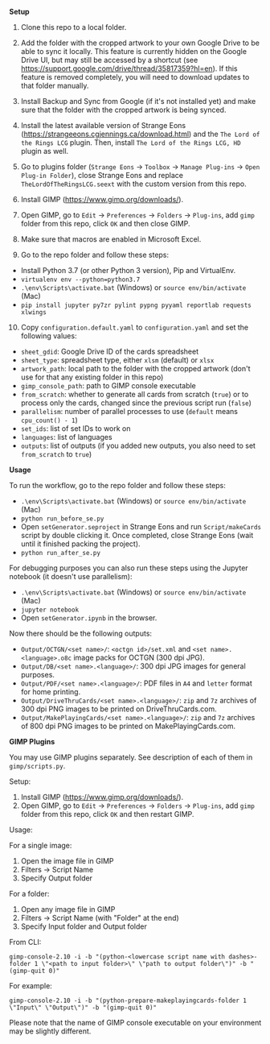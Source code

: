 **Setup**

1. Clone this repo to a local folder.

2. Add the folder with the cropped artwork to your own Google Drive to be able to sync it locally.
This feature is currently hidden on the Google Drive UI, but may still be accessed by a shortcut
(see https://support.google.com/drive/thread/35817359?hl=en).  If this feature is removed
completely, you will need to download updates to that folder manually.

3. Install Backup and Sync from Google (if it's not installed yet) and make sure that the folder
with the cropped artwork is being synced.

4. Install the latest available version of Strange Eons (https://strangeeons.cgjennings.ca/download.html)
and the `The Lord of the Rings LCG` plugin.  Then, install `The Lord of the Rings LCG, HD` plugin
as well.

5. Go to plugins folder (`Strange Eons` -> `Toolbox` -> `Manage Plug-ins` -> `Open Plug-in Folder`),
close Strange Eons and replace `TheLordOfTheRingsLCG.seext` with the custom version from this repo.

6. Install GIMP (https://www.gimp.org/downloads/).

7. Open GIMP, go to `Edit` -> `Preferences` -> `Folders` -> `Plug-ins`, add `gimp` folder
from this repo, click `OK` and then close GIMP.

8. Make sure that macros are enabled in Microsoft Excel.

9. Go to the repo folder and follow these steps:

  - Install Python 3.7 (or other Python 3 version), Pip and VirtualEnv.
  - `virtualenv env --python=python3.7`
  - `.\env\Scripts\activate.bat` (Windows) or `source env/bin/activate` (Mac)
  - `pip install jupyter py7zr pylint pypng pyyaml reportlab requests xlwings`

10. Copy `configuration.default.yaml` to `configuration.yaml` and set the following values:

  - `sheet_gdid`: Google Drive ID of the cards spreadsheet
  - `sheet_type`: spreadsheet type, either `xlsm` (default) or `xlsx`
  - `artwork_path`: local path to the folder with the cropped artwork (don't use for that any existing folder in this repo)
  - `gimp_console_path`: path to GIMP console executable
  - `from_scratch`: whether to generate all cards from scratch (`true`) or to process only the cards, changed since the previous script run (`false`)
  - `parallelism`: number of parallel processes to use (`default` means `cpu_count() - 1`)
  - `set_ids`: list of set IDs to work on
  - `languages`: list of languages
  - `outputs`: list of outputs (if you added new outputs, you also need to set `from_scratch` to `true`)

**Usage**

To run the workflow, go to the repo folder and follow these steps:

- `.\env\Scripts\activate.bat` (Windows) or `source env/bin/activate` (Mac)
- `python run_before_se.py`
- Open `setGenerator.seproject` in Strange Eons and run `Script/makeCards` script by double clicking it.
  Once completed, close Strange Eons (wait until it finished packing the project).
- `python run_after_se.py`

For debugging purposes you can also run these steps using the Jupyter notebook (it doesn't use parallelism):

- `.\env\Scripts\activate.bat` (Windows) or `source env/bin/activate` (Mac)
- `jupyter notebook`
- Open `setGenerator.ipynb` in the browser.

Now there should be the following outputs:

- `Output/OCTGN/<set name>/`: `<octgn id>/set.xml` and `<set name>.<language>.o8c` image packs for OCTGN (300 dpi JPG).
- `Output/DB/<set name>.<language>/`: 300 dpi JPG images for general purposes.
- `Output/PDF/<set name>.<language>/`: PDF files in `A4` and `letter` format for home printing.
- `Output/DriveThruCards/<set name>.<language>/`: `zip` and `7z` archives of 300 dpi PNG images to be printed on DriveThruCards.com.
- `Output/MakePlayingCards/<set name>.<language>/`: `zip` and `7z` archives of 800 dpi PNG images to be printed on MakePlayingCards.com.

**GIMP Plugins**

You may use GIMP plugins separately.  See description of each of them in `gimp/scripts.py`.

Setup:

1. Install GIMP (https://www.gimp.org/downloads/).
2. Open GIMP, go to `Edit` -> `Preferences` -> `Folders` -> `Plug-ins`, add `gimp` folder
from this repo, click `OK` and then restart GIMP.

Usage:

For a single image:

1. Open the image file in GIMP
2. Filters -> Script Name
3. Specify Output folder

For a folder:

1. Open any image file in GIMP
2. Filters -> Script Name (with "Folder" at the end)
3. Specify Input folder and Output folder

From CLI:

`gimp-console-2.10 -i -b "(python-<lowercase script name with dashes>-folder 1 \"<path to input folder>\" \"path to output folder\")" -b "(gimp-quit 0)"`

For example:

`gimp-console-2.10 -i -b "(python-prepare-makeplayingcards-folder 1 \"Input\" \"Output\")" -b "(gimp-quit 0)"`

Please note that the name of GIMP console executable on your environment may be slightly different.